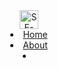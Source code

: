 <header>
<navbar placement="top" type="light">
<a slot="brand" href="https://se-edu.github.io" title="More SE-EDU Resources" class="navbar-brand"><img src="https://se-edu.github.io/images/SeEduLogo.png" alt="SE-EDU" width="30"></a>
  <li><a href="{{baseUrl}}/index.html" class="nav-link"><md>Home</md></a></li>
  <li><a href="{{baseUrl}}/about.html" class="nav-link"><md>About</md></a></li>
  <li slot="right" class="nav-link">
    <form class="navbar-form">
      <searchbar :data="searchData" placeholder="Search this site" :on-hit="searchCallback" menu-align-right ></searchbar>
    </form>
  </li>
</navbar>
</header>
